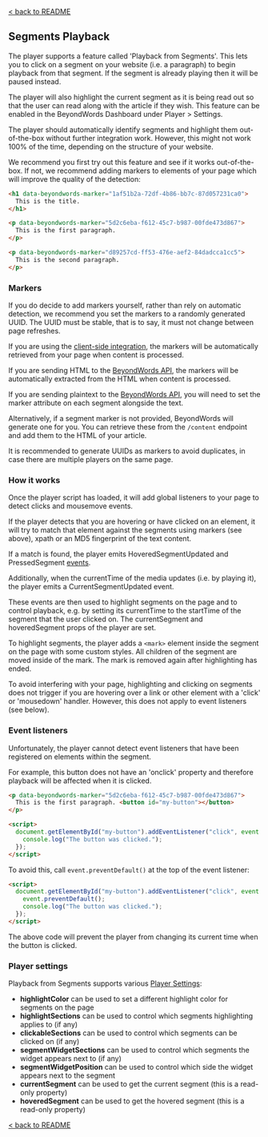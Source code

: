 [< back to README](https://github.com/BeyondWords-io/player#readme)

## Segments Playback

The player supports a feature called 'Playback from Segments'. This lets you to click on a segment on your website (i.e. a paragraph) to begin playback from that segment. If the segment is already playing then it will be paused instead.

The player will also highlight the current segment as it is being read out so that the user can read along with the article if they wish. This feature can be enabled in the BeyondWords Dashboard under Player &gt; Settings.

The player should automatically identify segments and highlight them out-of-the-box without further integration work. However, this might not work 100% of the time, depending on the structure of your website.

We recommend you first try out this feature and see if it works out-of-the-box. If not, we recommend adding markers to elements of your page which will improve the quality of the detection:

```html
<h1 data-beyondwords-marker="1af51b2a-72df-4b86-bb7c-87d057231ca0">
  This is the title.
</h1>

<p data-beyondwords-marker="5d2c6eba-f612-45c7-b987-00fde473d867">
  This is the first paragraph.
</p>

<p data-beyondwords-marker="d89257cd-ff53-476e-aef2-84dadcca1cc5">
  This is the second paragraph.
</p>
```

### Markers

If you do decide to add markers yourself, rather than rely on automatic detection, we recommend you set the markers to a randomly generated UUID. The UUID must be stable, that is to say, it must not change between page refreshes.

If you are using the [client-side integration](./client-side-integration.md), the markers will be automatically retrieved from your page when content is processed.

If you are sending HTML to the [BeyondWords API](https://api.beyondwords.io/docs), the markers will be automatically extracted from the HTML when content is processed.

If you are sending plaintext to the [BeyondWords API](https://api.beyondwords.io/docs), you will need to set the marker attribute on each segment alongside the text.

Alternatively, if a segment marker is not provided, BeyondWords will generate one for you. You can retrieve these from the `/content` endpoint and add them to the HTML of your article.

It is recommended to generate UUIDs as markers to avoid duplicates, in case there are multiple players on the same page.

### How it works

Once the player script has loaded, it will add global listeners to your page to detect clicks and mousemove events.

If the player detects that you are hovering or have clicked on an element, it will try to match that element against the segments using markers (see above), xpath or an MD5 fingerprint of the text content.

If a match is found, the player emits HoveredSegmentUpdated and PressedSegment [events](./doc/player-events.md).

Additionally, when the currentTime of the media updates (i.e. by playing it), the player emits a CurrentSegmentUpdated event.

These events are then used to highlight segments on the page and to control playback, e.g. by setting its currentTime to the startTime of the segment that the user clicked on. The currentSegment and hoveredSegment props of the player are set.

To highlight segments, the player adds a `<mark>` element inside the segment on the page with some custom styles. All children of the segment are moved inside of the mark. The mark is removed again after highlighting has ended.

To avoid interfering with your page, highlighting and clicking on segments does not trigger if you are hovering over a link or other element with a 'click' or 'mousedown' handler. However, this does not apply to event listeners (see below).

### Event listeners

Unfortunately, the player cannot detect event listeners that have been registered on elements within the segment.

For example, this button does not have an 'onclick' property and therefore playback will be affected when it is clicked.

```html
<p data-beyondwords-marker="5d2c6eba-f612-45c7-b987-00fde473d867">
  This is the first paragraph. <button id="my-button"></button>
</p>

<script>
  document.getElementById("my-button").addEventListener("click", event => {
    console.log("The button was clicked.");
  });
</script>
```

To avoid this, call `event.preventDefault()` at the top of the event listener:

```html
<script>
  document.getElementById("my-button").addEventListener("click", event => {
    event.preventDefault();
    console.log("The button was clicked.");
  });
</script>
```

The above code will prevent the player from changing its current time when the button is clicked.

### Player settings

Playback from Segments supports various [Player Settings](./player-settings.md):

- **highlightColor** can be used to set a different highlight color for segments on the page
- **highlightSections** can be used to control which segments highlighting applies to (if any)
- **clickableSections** can be used to control which segments can be clicked on (if any)
- **segmentWidgetSections** can be used to control which segments the widget appears next to (if any)
- **segmentWidgetPosition** can be used to control which side the widget appears next to the segment
- **currentSegment** can be used to get the current segment (this is a read-only property)
- **hoveredSegment** can be used to get the hovered segment (this is a read-only property)

[< back to README](https://github.com/BeyondWords-io/player#readme)
